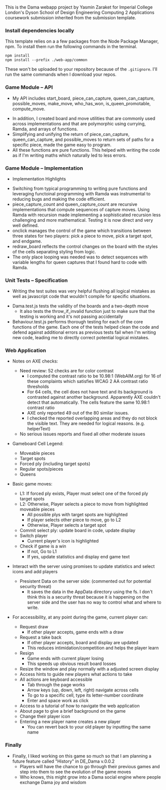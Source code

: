 This is the Dama webapp project by Yasmin Zaraket for Imperial College London's Dyson School of Design Engineering Computing 2 Applications coursework submission inherited from the submission template.

### Install dependencies locally
This template relies on a a few packages from the Node Package Manager, npm.
To install them run the following commands in the terminal.
```properties
npm install
npm install --prefix ./web-app/common
```
These won't be uploaded to your repository because of the `.gitignore`.
I'll run the same commands when I download your repos.

### Game Module – API
* My API includes start_board, piece_can_capture, queen_can_capture, possible_moves, make_move, who_has_won, is_queen_promotable, compute_move. 
- In addition, I created board and move utilities that are commonly used across implementations and that are polymorphic using currying, Ramda, and arrays of functions.
- Simplifying and unifying the return of piece_can_capture, queen_can_capture, and possible_moves to return sets of paths for a specific piece, made the game easy to program. 
- All these functions are pure functions. This helped with writing the code as if I'm writing maths which naturally led to less errors.

### Game Module – Implementation
* Implementation Highlights
- Switching from typical programming to writing pure functions and leveraging functoinal programming with Ramda was instrumental to reducing bugs and making the code efficient.
- piece_capture_count and queen_capture_count are recursive implementations that compute sequences of capture moves. Using Ramda with recursion made implementing a sophisticated recursion less challenging and more mathematical. Testing it is now direct and very well defined.
- onclick manages the control of the game which transitions between three states for two players: pick a piece to move, pick a target spot, and endgame.
- redraw_board reflects the control changes on the board with the styles of the cells separating styling from logic.
- The only place looping was needed was to detect sequences with variable lengths for queen captures that I found hard to code with Ramda. 

### Unit Tests – Specification
* Writing the test suites was very helpful flushing all logical mistakes as well as javascript code that wouldn't compile for specific situations. 
- Dama.test.js tests the validity of the boards and a two-depth move 
  - It also tests the throw_if_invalid function just to make sure that the testing is working and it's not passing accidentally 
- Behaviour.test.js performs thorough testing for each of the core functions of the game. Each one of the tests helped clean the code and defend against additional errors as previous tests fail when I'm writing new code, leading me to directly correct potential logical mistakes.

### Web Application
- Notes on AXE checks:
  - Need review: 52 checks are for color contrast
    - I computed the contrast ratio to be 10.98:1 (WebAIM.org) for 16 of these complaints which satisfies
    WCAG 2 AA contrast ratio thresholds 
    - For 64 cells, the cell does not have text and its background is contrasted against another background.
     Apparently AXE couldn't detect that automatically. The cells feature the same 10.98:1 contrast ratio
    - AXE only reported 49 out of the 80 similar issues.
    - I checked the reported overlapping areas and they do not block the visible text. They are needed for logical reasons. (e.g. helperText)
  - No serious issues reports and fixed all other moderate issues

- Gameboard Cell Legend:
  - Moveable pieces 
  - Target spots
  - Forced ply (including target spots)
  - Regular spots/pieces
  - Queens

- Basic game moves:
  - L1: If forced ply exists, Player must select one of the forced ply target spots
  - L2: Otherwise, Player selects a piece to move from highlighted moveable pieces
    - All possible plys with target spots are highlighted
    - If player selects other piece to move, go to L2
    - Otherwise, Player selects a target spot
  - Commit select ply: update board in code, update display 
  - Switch player
    - Current player's icon is highlighted
  - Check if game is a win
    - If not, Go to L1
    - If yes, update statistics and display end game text

- Interact with the server using promises to update statistics and select icons and add players
  - Presistent Data on the server side: (commented out for potential security threat)
    - It saves the data in the AppData directory using the fs. I don't think this is a security threat because it is happening on the server side and the user has no way to control what and where to write.
  
- For accessibility, at any point during the game, current player can:
  - Request draw
    - If other player accepts, game ends with a draw
  - Request a take back
    - If other player accepts, board and display are updated
    - This reduces intimidation/competition and helps the player learn
  - Resign
    - Game ends with current player losing
    - This speeds up obvious result board losses
  - Resize the window and play normally with a adjusted screen display
  - Access hints to guide new players what actions to take
  - All actions are keyboard accessible 
      - Tab through the page works
      - Arrow keys (up, down, left, right) navigate across cells
      - To go to a specific cell, type its letter-number coordinate
      - Enter and space work as click
  - Access to a tutorial of how to navigate the web application
  - About page to give a brief background on the game
  - Change their player icon 
  - Entering a new player name creates a new player
    - You can revert back to your old player by inputting the same name

### Finally
- Finally, I liked working on this game so much so that I am planning a future feature called "History" in DE_Dama v.0.0.2
  - Players will have the chance to go through their previous games and step into them to see the evolution of the game moves
  - Who knows, this might grow into a Dama social engine where people exchange Dama joy and wisdom